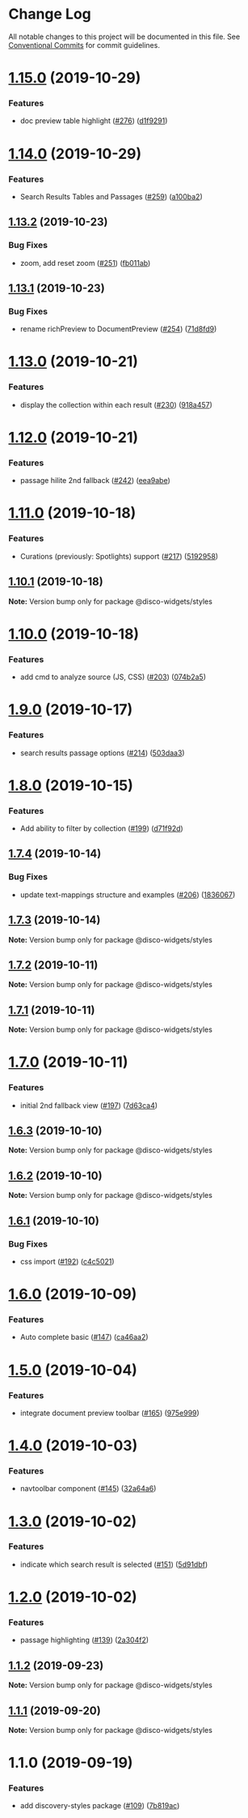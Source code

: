 # Change Log

All notable changes to this project will be documented in this file.
See [Conventional Commits](https://conventionalcommits.org) for commit guidelines.

# [1.15.0](http:///discovery-styles/compare/@disco-widgets/styles@1.14.0...@disco-widgets/styles@1.15.0) (2019-10-29)


### Features

* doc preview table highlight ([#276](http:///discovery-styles/issues/276)) ([d1f9291](http:///discovery-styles/commits/d1f9291))





# [1.14.0](http:///discovery-styles/compare/@disco-widgets/styles@1.13.2...@disco-widgets/styles@1.14.0) (2019-10-29)


### Features

* Search Results Tables and Passages ([#259](http:///discovery-styles/issues/259)) ([a100ba2](http:///discovery-styles/commits/a100ba2))





## [1.13.2](http:///discovery-styles/compare/@disco-widgets/styles@1.13.1...@disco-widgets/styles@1.13.2) (2019-10-23)


### Bug Fixes

* zoom, add reset zoom ([#251](http:///discovery-styles/issues/251)) ([fb011ab](http:///discovery-styles/commits/fb011ab))





## [1.13.1](http:///discovery-styles/compare/@disco-widgets/styles@1.13.0...@disco-widgets/styles@1.13.1) (2019-10-23)


### Bug Fixes

* rename richPreview to DocumentPreview ([#254](http:///discovery-styles/issues/254)) ([71d8fd9](http:///discovery-styles/commits/71d8fd9))





# [1.13.0](http:///discovery-styles/compare/@disco-widgets/styles@1.12.0...@disco-widgets/styles@1.13.0) (2019-10-21)


### Features

* display the collection within each result ([#230](http:///discovery-styles/issues/230)) ([918a457](http:///discovery-styles/commits/918a457))





# [1.12.0](http:///discovery-styles/compare/@disco-widgets/styles@1.11.0...@disco-widgets/styles@1.12.0) (2019-10-21)


### Features

* passage hilite 2nd fallback ([#242](http:///discovery-styles/issues/242)) ([eea9abe](http:///discovery-styles/commits/eea9abe))





# [1.11.0](http:///discovery-styles/compare/@disco-widgets/styles@1.10.1...@disco-widgets/styles@1.11.0) (2019-10-18)


### Features

* Curations (previously: Spotlights) support ([#217](http:///discovery-styles/issues/217)) ([5192958](http:///discovery-styles/commits/5192958))





## [1.10.1](http:///discovery-styles/compare/@disco-widgets/styles@1.10.0...@disco-widgets/styles@1.10.1) (2019-10-18)

**Note:** Version bump only for package @disco-widgets/styles





# [1.10.0](http:///discovery-styles/compare/@disco-widgets/styles@1.9.0...@disco-widgets/styles@1.10.0) (2019-10-18)


### Features

* add cmd to analyze source (JS, CSS) ([#203](http:///discovery-styles/issues/203)) ([074b2a5](http:///discovery-styles/commits/074b2a5))





# [1.9.0](http:///discovery-styles/compare/@disco-widgets/styles@1.8.0...@disco-widgets/styles@1.9.0) (2019-10-17)


### Features

* search results passage options ([#214](http:///discovery-styles/issues/214)) ([503daa3](http:///discovery-styles/commits/503daa3))





# [1.8.0](http:///discovery-styles/compare/@disco-widgets/styles@1.7.4...@disco-widgets/styles@1.8.0) (2019-10-15)


### Features

* Add ability to filter by collection ([#199](http:///discovery-styles/issues/199)) ([d71f92d](http:///discovery-styles/commits/d71f92d))





## [1.7.4](http:///discovery-styles/compare/@disco-widgets/styles@1.7.3...@disco-widgets/styles@1.7.4) (2019-10-14)


### Bug Fixes

* update text-mappings structure and examples ([#206](http:///discovery-styles/issues/206)) ([1836067](http:///discovery-styles/commits/1836067))





## [1.7.3](http:///discovery-styles/compare/@disco-widgets/styles@1.7.2...@disco-widgets/styles@1.7.3) (2019-10-14)

**Note:** Version bump only for package @disco-widgets/styles





## [1.7.2](http:///discovery-styles/compare/@disco-widgets/styles@1.7.1...@disco-widgets/styles@1.7.2) (2019-10-11)

**Note:** Version bump only for package @disco-widgets/styles





## [1.7.1](http:///discovery-styles/compare/@disco-widgets/styles@1.7.0...@disco-widgets/styles@1.7.1) (2019-10-11)

**Note:** Version bump only for package @disco-widgets/styles





# [1.7.0](http:///discovery-styles/compare/@disco-widgets/styles@1.6.3...@disco-widgets/styles@1.7.0) (2019-10-11)


### Features

* initial 2nd fallback view ([#197](http:///discovery-styles/issues/197)) ([7d63ca4](http:///discovery-styles/commits/7d63ca4))





## [1.6.3](http:///discovery-styles/compare/@disco-widgets/styles@1.6.2...@disco-widgets/styles@1.6.3) (2019-10-10)

**Note:** Version bump only for package @disco-widgets/styles





## [1.6.2](http:///discovery-styles/compare/@disco-widgets/styles@1.6.1...@disco-widgets/styles@1.6.2) (2019-10-10)

**Note:** Version bump only for package @disco-widgets/styles





## [1.6.1](http:///discovery-styles/compare/@disco-widgets/styles@1.6.0...@disco-widgets/styles@1.6.1) (2019-10-10)


### Bug Fixes

* css import ([#192](http:///discovery-styles/issues/192)) ([c4c5021](http:///discovery-styles/commits/c4c5021))





# [1.6.0](http:///discovery-styles/compare/@disco-widgets/styles@1.5.0...@disco-widgets/styles@1.6.0) (2019-10-09)


### Features

* Auto complete basic ([#147](http:///discovery-styles/issues/147)) ([ca46aa2](http:///discovery-styles/commits/ca46aa2))





# [1.5.0](http:///discovery-styles/compare/@disco-widgets/styles@1.4.0...@disco-widgets/styles@1.5.0) (2019-10-04)

### Features

- integrate document preview toolbar ([#165](http:///discovery-styles/issues/165)) ([975e999](http:///discovery-styles/commits/975e999))

# [1.4.0](http:///discovery-styles/compare/@disco-widgets/styles@1.3.0...@disco-widgets/styles@1.4.0) (2019-10-03)

### Features

- navtoolbar component ([#145](http:///discovery-styles/issues/145)) ([32a64a6](http:///discovery-styles/commits/32a64a6))

# [1.3.0](http:///discovery-styles/compare/@disco-widgets/styles@1.2.0...@disco-widgets/styles@1.3.0) (2019-10-02)

### Features

- indicate which search result is selected ([#151](http:///discovery-styles/issues/151)) ([5d91dbf](http:///discovery-styles/commits/5d91dbf))

# [1.2.0](http:///discovery-styles/compare/@disco-widgets/styles@1.1.2...@disco-widgets/styles@1.2.0) (2019-10-02)

### Features

- passage highlighting ([#139](http:///discovery-styles/issues/139)) ([2a304f2](http:///discovery-styles/commits/2a304f2))

## [1.1.2](http:///discovery-styles/compare/@disco-widgets/styles@1.1.1...@disco-widgets/styles@1.1.2) (2019-09-23)

**Note:** Version bump only for package @disco-widgets/styles

## [1.1.1](http:///discovery-styles/compare/@disco-widgets/styles@1.1.0...@disco-widgets/styles@1.1.1) (2019-09-20)

**Note:** Version bump only for package @disco-widgets/styles

# 1.1.0 (2019-09-19)

### Features

- add discovery-styles package ([#109](http:///discovery-styles/issues/109)) ([7b819ac](http:///discovery-styles/commits/7b819ac))
